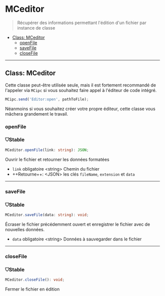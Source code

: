 # MCeditor

> Récupérer des informations permettant l'édition d'un fichier par instance de classe

- [Class: MCeditor](#class%3A-mceditor)
  - [openFile](#openfile)
  - [saveFile](#savefile)
  - [closeFile](#closefile)
---

## Class: MCeditor

Cette classe peut-être utilisée seule, mais il est fortement recommandé de l'appeler via `MCipc` si vous souhaitez faire appel à l'éditeur de code intégré.
``` ts
MCipc.send('Editor:open', pathToFile);
```

Néanmoins si vous souhaitez créer votre propre éditeur, cette classe vous mâchera grandement le travail.

### openFile
<div class="stab stable">
	<h3><span>⛉</span>Stable</h3>
</div>

``` ts
MCeditor.openFile(link: string): JSON;
```
Ouvrir le fichier et retourner les données formatées

- `link` <span class="required">obligatoire</span> <span class="type">\<string\></span> Chemin du fichier
- ++Retourne++: <span class="type">\<JSON\></span> les clés `fileName`, `extension` et `data`

---
### saveFile
<div class="stab stable">
	<h3><span>⛉</span>Stable</h3>
</div>

``` ts
MCeditor.saveFile(data: string): void;
```
Écraser le fichier précédemment ouvert et enregistrer le fichier avec de nouvelles données.

- `data` <span class="required">obligatoire</span> <span class="type">\<string\></span> Données à sauvegarder dans le fichier

---
### closeFile
<div class="stab stable">
	<h3><span>⛉</span>Stable</h3>
</div>

``` ts
MCeditor.closeFile(): void;
```
Fermer le fichier en édition
